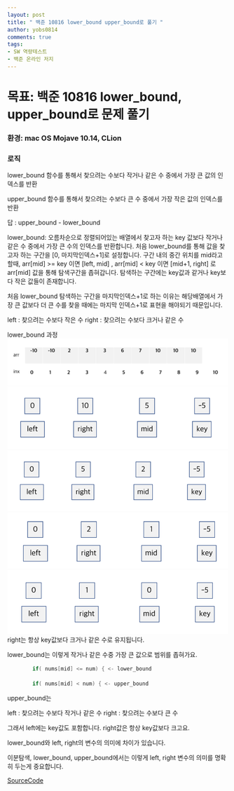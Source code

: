```yaml
---
layout: post
title: " 백준 10816 lower_bound upper_bound로 풀기 "
author: yobs0814
comments: true
tags:
- SW 역량테스트
- 백준 온라인 저지
---
```


# 목표: 백준 10816 lower_bound, upper_bound로 문제 풀기
### 환경: mac OS Mojave 10.14, CLion

### 로직
lower_bound 함수를 통해서 찾으려는 수보다 작거나 같은 수 중에서 가장 큰 값의 인덱스를 반환

upper_bound 함수를 통해서 찾으려는 수보다 큰 수 중에서 가장 작은 값의 인덱스를 반환

답 : upper_bound - lower_bound 


lower_bound: 
오름차순으로 정렬되어있는 배열에서 찾고자 하는 key 값보다 작거나 같은 수 중에서 가장 큰 수의 인덱스를 반환합니다.
처음 lower_bound를 통해 값을 찾고자 하는 구간을 [0, 마지막인덱스+1]로 설정합니다. 구간 내의 중간 위치를 mid라고 할때, 
arr[mid] >= key 이면 [left, mid] , arr[mid] < key 이면 [mid+1, right] 로 arr[mid] 값을 통해
탐색구간을 좁혀갑니다. 탐색하는 구간에는 key값과 같거나 key보다 작은 값들이 존재합니다.

처음 lower_bound 탐색하는 구간을 마지막인덱스+1로 하는 이유는 해당배열에서 가장 큰 값보다 더 큰 수를 찾을 때에는
마지막 인덱스+1로 표현을 해야되기 때문입니다.

left : 찾으려는 수보다 작은 수
right : 찾으려는 수보다 크거나 같은 수

lower_bound 과정
![1](/img/10816_1.png)
![2](/img/10816_2.png)
![3](/img/10816_3.png)
![4](/img/10816_4.png)
![5](/img/10816_5.png)
right는 항상 key값보다 크거나 같은 수로 유지됩니다.

lower_bound는 이렇게 작거나 같은 수중 가장 큰 값으로 범위를 좁혀가요.

~~~c++
        if( nums[mid] <= num) { <- lower_bound

        if( nums[mid] < num) { <- upper_bound 
~~~


upper_bound는

left : 찾으려는 수보다 작거나 같은 수
right : 찾으려는 수보다 큰 수

그래서 left에는 key값도 포함합니다.
right값은 항상 key값보다 크고요.

lower_bound와 left, right의 변수의 의미에 차이가 있습니다.

이분탐색, lower_bound, upper_bound에서는 이렇게 left, right 변수의 의미를 명확히 두는게 중요합니다.

[SourceCode](https://github.com/yobs0814/problemSolving/blob/master/SWExpert/BOJ10816/main.cpp)